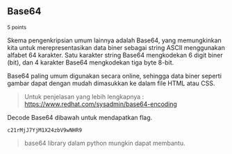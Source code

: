 ## Base64
<sup>5 points</sup>

Skema pengenkripsian umum lainnya adalah Base64, yang memungkinkan kita untuk merepresentasikan data biner sebagai string ASCII menggunakan alfabet 64 karakter. Satu karakter string Base64 mengkodekan 6 digit biner (bit), dan 4 karakter Base64 mengkodekan tiga byte 8-bit.

Base64 paling umum digunakan secara online, sehingga data biner seperti gambar dapat dengan mudah dimasukkan ke dalam file HTML atau CSS.

>Untuk penjelasan yang lebih lengkapnya : 
https://www.redhat.com/sysadmin/base64-encoding

Decode Base64 dibawah untuk mendapatkan flag.

```
c21rMjJ7YjM1X24zbV9wNHR9
```

> base64 library dalam python mungkin dapat membantu.



